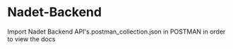 # Nadet-Backend

Import Nadet Backend API's.postman_collection.json in POSTMAN in order to view the docs
